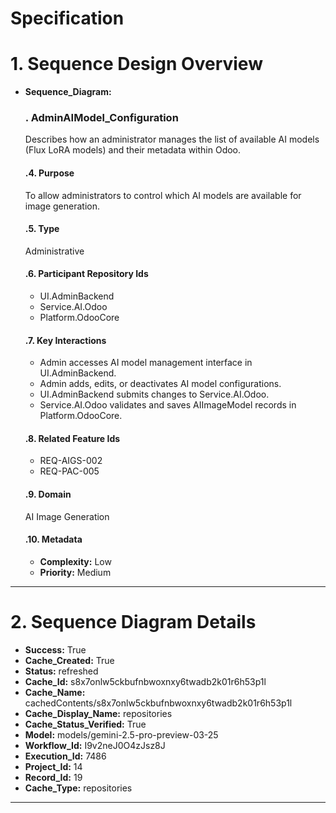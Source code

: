 # Specification

# 1. Sequence Design Overview

- **Sequence_Diagram:**
  ### . AdminAIModel_Configuration
  Describes how an administrator manages the list of available AI models (Flux LoRA models) and their metadata within Odoo.

  #### .4. Purpose
  To allow administrators to control which AI models are available for image generation.

  #### .5. Type
  Administrative

  #### .6. Participant Repository Ids
  
  - UI.AdminBackend
  - Service.AI.Odoo
  - Platform.OdooCore
  
  #### .7. Key Interactions
  
  - Admin accesses AI model management interface in UI.AdminBackend.
  - Admin adds, edits, or deactivates AI model configurations.
  - UI.AdminBackend submits changes to Service.AI.Odoo.
  - Service.AI.Odoo validates and saves AIImageModel records in Platform.OdooCore.
  
  #### .8. Related Feature Ids
  
  - REQ-AIGS-002
  - REQ-PAC-005
  
  #### .9. Domain
  AI Image Generation

  #### .10. Metadata
  
  - **Complexity:** Low
  - **Priority:** Medium
  


---

# 2. Sequence Diagram Details

- **Success:** True
- **Cache_Created:** True
- **Status:** refreshed
- **Cache_Id:** s8x7onlw5ckbufnbwoxnxy6twadb2k01r6h53p1l
- **Cache_Name:** cachedContents/s8x7onlw5ckbufnbwoxnxy6twadb2k01r6h53p1l
- **Cache_Display_Name:** repositories
- **Cache_Status_Verified:** True
- **Model:** models/gemini-2.5-pro-preview-03-25
- **Workflow_Id:** I9v2neJ0O4zJsz8J
- **Execution_Id:** 7486
- **Project_Id:** 14
- **Record_Id:** 19
- **Cache_Type:** repositories


---

